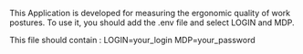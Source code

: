 This Application is developed for measuring the ergonomic quality of work postures.
To use it, you should add the .env file and select LOGIN and MDP.

This file should contain : 
LOGIN=your_login
MDP=your_password